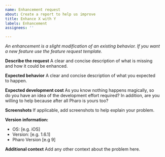 ```yaml
---
name: Enhancement request
about: Create a report to help us improve
title: Enhance X with Y
labels: Enhancement
assignees: ''

---
```


_An enhancement is a slight modification of an existing behavior. If you want a new feature use the 
feature request template._

**Describe the request**
A clear and concise description of what is missing and how it could be enhanced.

**Expected behavior**
A clear and concise description of what you expected to happen.

**Expected development cost**
As you know nothing happens magically, so do you have an idea of the development effort required? 
In addition, are you willing to help because after all Pharo is yours too?

**Screenshots**
If applicable, add screenshots to help explain your problem.

**Version information:**
 - OS: [e.g. iOS]
 - Version: [e.g. 1.6.1]
 - Pharo Version [e.g 9]

**Additional context**
Add any other context about the problem here.
